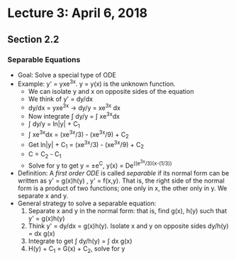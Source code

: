 # Lecture 3: April 6, 2018
## Section 2.2
### Separable Equations
* Goal: Solve a special type of ODE
* Example: y' = yxe<sup>3x</sup>. y = y(x) is the unknown function. 
  * We can isolate y and x on opposite sides of the equation
  * We think of y' = dy/dx
  * dy/dx = yxe<sup>3x</sup> → dy/y = xe<sup>3x</sup> dx
  * Now integrate ∫ dy/y = ∫ xe<sup>3x</sup>dx
  * ∫ dy/y = ln|y| + C<sub>1</sub>
  * ∫ xe<sup>3x</sup>dx = (xe<sup>3x</sup>/3) - (xe<sup>3x</sup>/9) + C<sub>2</sub>
  * Get ln|y| + C<sub>1</sub> = (xe<sup>3x</sup>/3) - (xe<sup>3x</sup>/9) + C<sub>2</sub>
  * C = C<sub>2</sub> - C<sub>1</sub>
  * Solve for y to get y = ±e<sup>C</sup>, y(x) = De<sup>((e<sup>3x</sup>/3)(x-(1/3))
* Definition: A *first order ODE* is called *separable* if its normal form can be written as y' = g(x)h(y) , y' = f(x,y). That is, the right side of the normal form is a product of two functions; one only in x, the other only in y. We separate x and y.
* General strategy to solve a separable equation: 
  1. Separate x and y in the normal form: that is, find g(x), h(y) such that y' = g(x)h(y)
  2. Think y' = dy/dx = g(x)h(y). Isolate x and y on opposite sides dy/h(y) = dx g(x)
  3. Integrate to get ∫ dy/h(y) = ∫ dx g(x)
  4. H(y) + C<sub>1</sub> = G(x) + C<sub>2</sub>, solve for y
